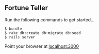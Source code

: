 ## Fortune Teller

Run the following commands to get started...

```
$ bundle
$ rake db:create db:migrate db:seed
$ rails server
```

Point your browser at [localhost:3000](http://localhost:3000/)
